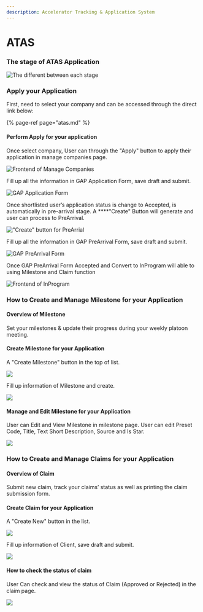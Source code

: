 ```yaml
---
description: Accelerator Tracking & Application System
---
```


# ATAS

### The stage of ATAS Application

![The different between each stage](../.gitbook/assets/01%20%281%29.jpg)

### Apply your Application

First, need to select your company and can be accessed through the direct link below:

{% page-ref page="atas.md" %}

#### Perform Apply for your application

Once select company, User can through the "Apply" button to apply their application in manage companies page.

![Frontend of Manage Companies](../.gitbook/assets/01.jpg)

Fill up all the information in GAP Application Form, save draft and submit.

![GAP Application Form](../.gitbook/assets/02.jpg)

Once shortlisted user’s application status is change to Accepted, is automatically in pre-arrival stage. A ****"Create" Button will generate and user can process to PreArrival.

![&quot;Create&quot; button for PreArrial](../.gitbook/assets/03.jpg)

Fill up all the information in GAP PreArrival Form, save draft and submit.

![GAP PreArrival Form](../.gitbook/assets/04.jpg)

Once GAP PreArrival Form Accepted and Convert to InProgram will able to using Milestone and Claim function

![Frontend of InProgram](../.gitbook/assets/05.jpg)

### How to Create and Manage Milestone for your Application

#### Overview of Milestone

Set your milestones & update their progress during your weekly platoon meeting.

#### Create Milestone for your Application

A "Create Milestone" button in the top of list.

![](../.gitbook/assets/0.jpg)

Fill up information of Milestone and create.

![](../.gitbook/assets/06.jpg)

#### Manage and Edit Milestone for your Application

User can Edit and View Milestone in milestone page. User can edit Preset Code, Title, Text Short Description, Source and Is Star.

![](../.gitbook/assets/07.jpg)

### 

### How to Create and Manage Claims for your Application

#### Overview of Claim

Submit new claim, track your claims’ status as well as printing the claim submission form.

#### Create Claim for your Application

A "Create New" button in the list.

![](../.gitbook/assets/08.jpg)

Fill up information of Client, save draft and submit.

![](../.gitbook/assets/09.jpg)

#### How to check the status of claim

User Can check and view the status of Claim \(Approved or Rejected\) in the claim page.

![](../.gitbook/assets/10.jpg)

